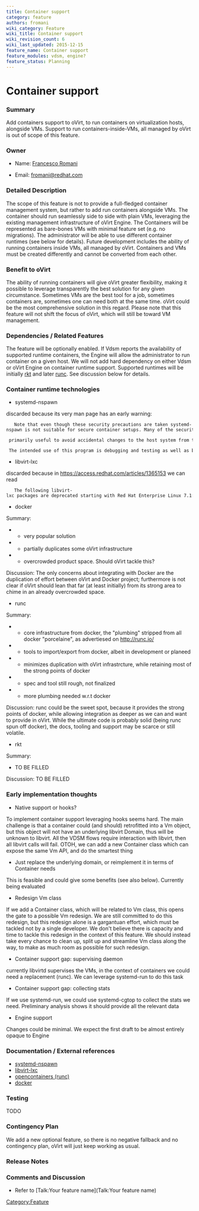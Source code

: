```yaml
---
title: Container support
category: feature
authors: fromani
wiki_category: Feature
wiki_title: Container support
wiki_revision_count: 6
wiki_last_updated: 2015-12-15
feature_name: Container support
feature_modules: vdsm, engine?
feature_status: Planning
---
```


# Container support

### Summary

Add containers support to oVirt, to run containers on virtualization hosts, alongside VMs. Support to run containers-inside-VMs, all managed by oVirt is out of scope of this feature.

### Owner

*   Name: [ Francesco Romani](User:fromani)

<!-- -->

*   Email: <fromani@redhat.com>

### Detailed Description

The scope of this feature is not to provide a full-fledged container management system, but rather to add run containers alongside VMs.
The container should run seamlessly side to side with plain VMs, leveraging the existing management infrastructure of oVirt Engine.
The Containers will be represented as bare-bones VMs with minimal feature set (e.g. no migrations). The administrator will be able
to use different container runtimes (see below for details).
Future development includes the ability of running containers inside VMs, all managed by oVirt.
Containers and VMs must be created differently and cannot be converted from each other.

### Benefit to oVirt

The ability of running containers will give oVirt greater flexibility, making it possible to leverage transparently the best solution for any given circumstance. Sometimes VMs are the best tool for a job, sometimes containers are, sometimes one can need both at the same time. oVirt could be the most comprehensive solution in this regard. Please note that this feature will not shift the focus of oVirt, which will still be toward VM management.

### Dependencies / Related Features

The feature will be optionally enabled. If Vdsm reports the availability of supported runtime containers, the Engine will allow
the administrator to run container on a given host.
We will not add hard dependency on either Vdsm or oVirt Engine on container runtime support. Supported runtimes will be initially
[rkt](https://github.com/coreos/rkt) and later [runc](https://github.com/opencontainers/runc). See discussion below for details.

### Container runtime technologies

*   systemd-nspawn

discarded because its very man page has an early warning:

       Note that even though these security precautions are taken systemd-nspawn is not suitable for secure container setups. Many of the security features may be circumvented and are hence 
       primarily useful to avoid accidental changes to the host system from the container.
       The intended use of this program is debugging and testing as well as building of packages, distributions and software involved with boot and systems management.

*   libvirt-lxc

discarded because in <https://access.redhat.com/articles/1365153> we can read

       The following libvirt-lxc packages are deprecated starting with Red Hat Enterprise Linux 7.1:

*   docker

Summary:

*   + very popular solution
*   - partially duplicates some oVirt infrastructure
*   - overcrowded product space. Should oVirt tackle this?

Discussion: The only concerns about integrating with Docker are the duplication of effort between oVirt and Docker project; furthermore is not clear if oVirt should lean that far (at least initially) from its strong area to chime in an already overcrowded space.

*   runc

Summary:

*   + core infrastructure from docker, the "plumbing" stripped from all docker "porcelaine", as advertiesed on <http://runc.io/>
*   + tools to import/export from docker, albeit in development or planeed
*   + minimizes duplication with oVirt infrastrcture, while retaining most of the strong points of docker
*   - spec and tool still rough, not finalized
*   - more plumbing needed w.r.t docker

Discussion: runc could be the sweet spot, because it provides the strong points of docker, while allowing integration as deeper as we can and want to provide in oVirt. While the ultimate code is probably solid (being runc spun off docker), the docs, tooling and support may be scarce or still volatile.

*   rkt

Summary:

*   TO BE FILLED

Discussion: TO BE FILLED

### Early implementation thoughts

*   Native support or hooks?

To implement container support leveraging hooks seems hard. The main challenge is that a container could (and should) retrofitted into a Vm object, but this object will not have an underlying libvirt Domain, thus will be unknown to libvirt. All the VDSM flows require interaction with libvirt, then all libvirt calls will fail. OTOH, we can add a new Container class which can expose the same Vm API, and do the smartest thing

*   Just replace the underlying domain, or reimplement it in terms of Container needs

This is feasible and could give some benefits (see also below). Currently being evaluated

*   Redesign Vm class

If we add a Container class, which will be related to Vm class, this opens the gate to a possible Vm redesign. We are still committed to do this redesign, but this redesign alone is a gargantuan effort, which must be tackled not by a single developer. We don't believe there is capacity and time to tackle this redesign in the context of this feature. We should instead take every chance to clean up, split up and streamline Vm class along the way, to make as much room as possible for such redesign.

*   Container support gap: supervising daemon

currently libvirtd supervises the VMs, in the context of containers we could need a replacement (runc). We can leverage systemd-run to do this task

*   Container support gap: collecting stats

If we use systemd-run, we could use systemd-cgtop to collect the stats we need. Preliminary analysis shows it should provide all the relevant data

*   Engine support

Changes could be minimal. We expect the first draft to be almost entirely opaque to Engine

### Documentation / External references

*   [systemd-nspawn](http://www.freedesktop.org/software/systemd/man/systemd-nspawn.html)
*   [libvirt-lxc](https://libvirt.org/drvlxc.html)
*   [opencontainers (runc)](https://github.com/opencontainers)
*   [docker](https://www.docker.com/)

### Testing

TODO

### Contingency Plan

We add a new optional feature, so there is no negative fallback and no contingency plan, oVirt will just keep working as usual.

### Release Notes

### Comments and Discussion

*   Refer to [Talk:Your feature name](Talk:Your feature name)

<Category:Feature>
